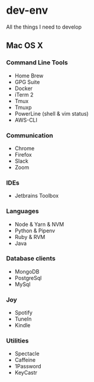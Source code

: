 # dev-env
All the things I need to develop

## Mac OS X

### Command Line Tools
- Home Brew
- GPG Suite
- Docker
- iTerm 2
- Tmux
- Tmuxp
- PowerLine (shell & vim status)
- AWS-CLI

### Communication
- Chrome
- Firefox
- Slack
- Zoom

### IDEs
- Jetbrains Toolbox

### Languages
- Node & Yarn & NVM
- Python & Pipenv
- Ruby & RVM
- Java

### Database clients
- MongoDB
- PostgreSql
- MySql

### Joy
- Spotify
- TuneIn
- Kindle

### Utilities
- Spectacle
- Caffeine
- 1Password
- KeyCastr
